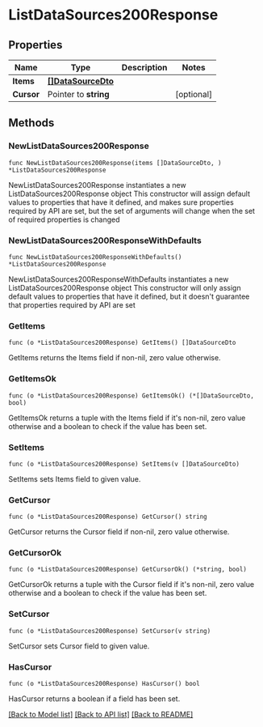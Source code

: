 # ListDataSources200Response

## Properties

Name | Type | Description | Notes
------------ | ------------- | ------------- | -------------
**Items** | [**[]DataSourceDto**](DataSourceDto.md) |  | 
**Cursor** | Pointer to **string** |  | [optional] 

## Methods

### NewListDataSources200Response

`func NewListDataSources200Response(items []DataSourceDto, ) *ListDataSources200Response`

NewListDataSources200Response instantiates a new ListDataSources200Response object
This constructor will assign default values to properties that have it defined,
and makes sure properties required by API are set, but the set of arguments
will change when the set of required properties is changed

### NewListDataSources200ResponseWithDefaults

`func NewListDataSources200ResponseWithDefaults() *ListDataSources200Response`

NewListDataSources200ResponseWithDefaults instantiates a new ListDataSources200Response object
This constructor will only assign default values to properties that have it defined,
but it doesn't guarantee that properties required by API are set

### GetItems

`func (o *ListDataSources200Response) GetItems() []DataSourceDto`

GetItems returns the Items field if non-nil, zero value otherwise.

### GetItemsOk

`func (o *ListDataSources200Response) GetItemsOk() (*[]DataSourceDto, bool)`

GetItemsOk returns a tuple with the Items field if it's non-nil, zero value otherwise
and a boolean to check if the value has been set.

### SetItems

`func (o *ListDataSources200Response) SetItems(v []DataSourceDto)`

SetItems sets Items field to given value.


### GetCursor

`func (o *ListDataSources200Response) GetCursor() string`

GetCursor returns the Cursor field if non-nil, zero value otherwise.

### GetCursorOk

`func (o *ListDataSources200Response) GetCursorOk() (*string, bool)`

GetCursorOk returns a tuple with the Cursor field if it's non-nil, zero value otherwise
and a boolean to check if the value has been set.

### SetCursor

`func (o *ListDataSources200Response) SetCursor(v string)`

SetCursor sets Cursor field to given value.

### HasCursor

`func (o *ListDataSources200Response) HasCursor() bool`

HasCursor returns a boolean if a field has been set.


[[Back to Model list]](../README.md#documentation-for-models) [[Back to API list]](../README.md#documentation-for-api-endpoints) [[Back to README]](../README.md)


